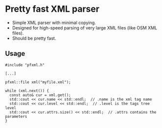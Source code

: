 # Pretty fast XML parser

* Simple XML parser with minimal copying.
* Designed for high-speed parsing of very large XML files (like OSM XML files).
* Should be pretty fast.

## Usage

```
#include "pfxml.h"

[...]

pfxml::file xml("myfile.xml");

while (xml.next()) {
  const auto& cur = xml.get();
  std::cout << cur.name << std::endl;  // .name is the xml tag name
  std::cout << cur.level << std::endl;  // .level is the tags tree level
  std::cout << cur.attrs.size() << std::endl;  // .attrs contains the parameters
}
```

